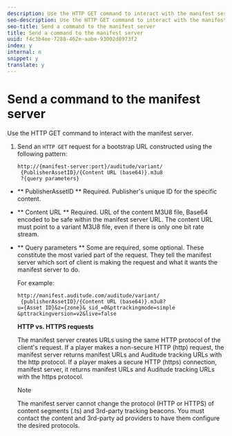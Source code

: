```yaml
---
description: Use the HTTP GET command to interact with the manifest server.
seo-description: Use the HTTP GET command to interact with the manifest server.
seo-title: Send a command to the manifest server
title: Send a command to the manifest server
uuid: f4c3b4ee-7288-462e-aabe-93002d8973f2
index: y
internal: n
snippet: y
translate: y
---
```


# Send a command to the manifest server

Use the HTTP GET command to interact with the manifest server.


1. Send an `HTTP GET` request for a bootstrap URL constructed using the following pattern:

   ```
   http://{manifest-server:port}/auditude/variant/
    {PublisherAssetID}/{Content URL (base64)}.m3u8
    ?{query parameters}
   ```

* ** PublisherAssetID ** Required. Publisher's unique ID for the specific content. 

* ** Content URL ** Required. URL of the content M3U8 file, Base64 encoded to be safe within the manifest server URL. The content URL must point to a variant M3U8 file, even if there is only one bit rate stream. 

* ** Query parameters ** Some are required, some optional. These constitute the most varied part of the request. They tell the manifest server which sort of client is making the request and what it wants the manifest server to do. 



   For example: 

   ```
   http://manifest.auditude.com/auditude/variant/
    {publisherAssetID}/{Content URL (base64)}.m3u8?
   u={Asset ID}&z={zone}&_sid_=0&pttrackingmode=simple
   &pttrackingversion=v2&live=false
   ```


   **HTTP vs. HTTPS requests** 

   The manifest server creates URLs using the same HTTP protocol of the client's request. If a player makes a non-secure HTTP (http) request, the manifest server returns manifest URLs and Auditude tracking URLs with the http protocol. If a player makes a secure HTTP (https) connection, manifest server, it returns manifest URLs and Auditude tracking URLs with the https protocol. 
   >[!NOTE]
   >
   >The manifest server cannot change the protocol (HTTP or HTTPS) of content segments (.ts) and 3rd-party tracking beacons. You must contact the content and 3rd-party ad providers to have them configure the desired protocols.


